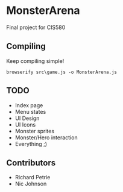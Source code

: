 # MonsterArena

Final project for CIS580

## Compiling

Keep compiling simple!

```browserify src\game.js -o MonsterArena.js```

## TODO

* Index page
* Menu states
* UI Design
* UI Icons
* Monster sprites
* Monster/Hero interaction
* Everything ;)

## Contributors

* Richard Petrie
* Nic Johnson
